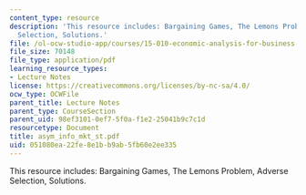 ```yaml
---
content_type: resource
description: 'This resource includes: Bargaining Games, The Lemons Problem, Adverse
  Selection, Solutions.'
file: /ol-ocw-studio-app/courses/15-010-economic-analysis-for-business-decisions-fall-2004/051080ea22fe8e1bb9ab5fb60e2ee335_asym_info_mkt_st.pdf
file_size: 70148
file_type: application/pdf
learning_resource_types:
- Lecture Notes
license: https://creativecommons.org/licenses/by-nc-sa/4.0/
ocw_type: OCWFile
parent_title: Lecture Notes
parent_type: CourseSection
parent_uid: 98ef3101-0ef7-5f0a-f1e2-25041b9c7c1d
resourcetype: Document
title: asym_info_mkt_st.pdf
uid: 051080ea-22fe-8e1b-b9ab-5fb60e2ee335
---
```

This resource includes: Bargaining Games, The Lemons Problem, Adverse Selection, Solutions.